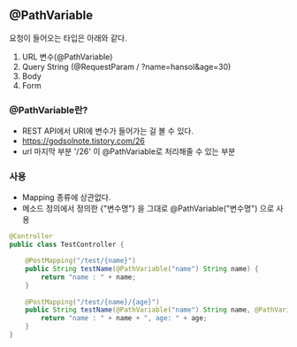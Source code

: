 ## @PathVariable
요청이 들어오는 타입은 아래와 같다.
1. URL 변수(@PathVariable)
2. Query String (@RequestParam / ?name=hansol&age=30)
3. Body
4. Form

### @PathVariable란?
- REST API에서 URI에 변수가 들어가는 걸 볼 수 있다.
 - https://godsolnote.tistory.com/26
 - url 마지막 부분 '/26' 이 @PathVariable로 처리해줄 수 있는 부분
 
### 사용
- Mapping 종류에 상관없다.
- 메소드 정의에서 정의한 {"변수명"} 을 그대로 @PathVariable("변수명") 으로 사용
```java
@Controller
public class TestController {

	@PostMapping("/test/{name}")
	public String testName(@PathVariable("name") String name) {
		return "name : " + name;
	}
	
	@PostMapping("/test/{name}/{age}")
	public String testName(@PathVariable("name") String name, @PathVariable("age") {
		return "name : " + name + ", age: " + age;
	}
}
```